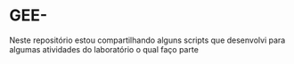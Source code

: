 # GEE-
Neste repositório estou compartilhando alguns scripts que desenvolvi para algumas atividades do laboratório o qual faço parte 
